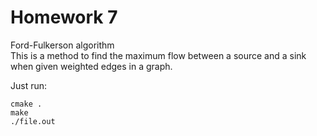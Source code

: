 # Homework 7  
Ford-Fulkerson algorithm  
This is a method to find the maximum flow between a source and a sink when given weighted edges in a graph.

Just run:
``` 
cmake . 
make
./file.out  
```

